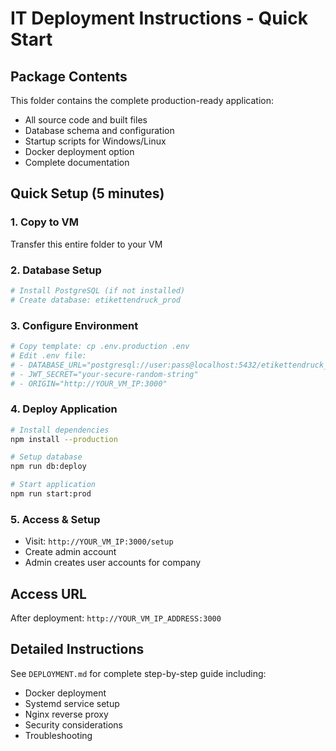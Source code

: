 # IT Deployment Instructions - Quick Start

## **Package Contents**
This folder contains the complete production-ready application:
- All source code and built files
- Database schema and configuration
- Startup scripts for Windows/Linux
- Docker deployment option
- Complete documentation

## **Quick Setup (5 minutes)**

### 1. **Copy to VM**
Transfer this entire folder to your VM

### 2. **Database Setup**
```bash
# Install PostgreSQL (if not installed)
# Create database: etikettendruck_prod
```

### 3. **Configure Environment**
```bash
# Copy template: cp .env.production .env
# Edit .env file:
# - DATABASE_URL="postgresql://user:pass@localhost:5432/etikettendruck_prod"
# - JWT_SECRET="your-secure-random-string"
# - ORIGIN="http://YOUR_VM_IP:3000"
```

### 4. **Deploy Application**
```bash
# Install dependencies
npm install --production

# Setup database
npm run db:deploy

# Start application
npm run start:prod
```

### 5. **Access & Setup**
- Visit: `http://YOUR_VM_IP:3000/setup`
- Create admin account
- Admin creates user accounts for company

## **Access URL**
After deployment: `http://YOUR_VM_IP_ADDRESS:3000`

## **Detailed Instructions**
See `DEPLOYMENT.md` for complete step-by-step guide including:
- Docker deployment
- Systemd service setup
- Nginx reverse proxy
- Security considerations
- Troubleshooting

